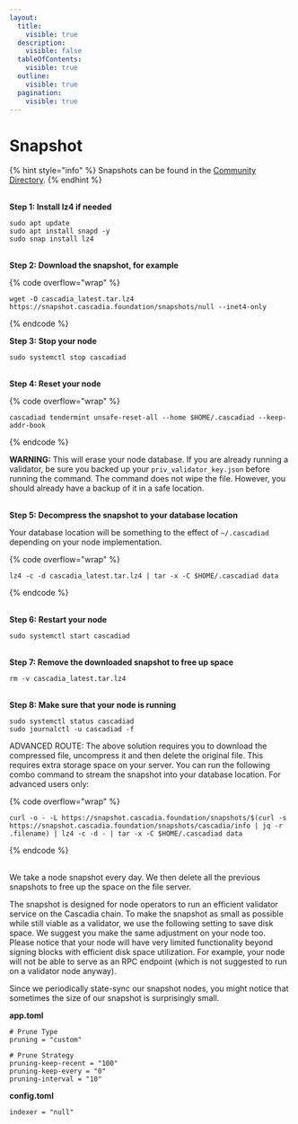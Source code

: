 ```yaml
---
layout:
  title:
    visible: true
  description:
    visible: false
  tableOfContents:
    visible: true
  outline:
    visible: true
  pagination:
    visible: true
---
```


# Snapshot

{% hint style="info" %}
Snapshots can be found in the [Community Directory](https://www.askclu.com/index.php/Community\_Directory:\_Snapshot).
{% endhint %}

\
**Step 1: Install lz4 if needed**

```
sudo apt update
sudo apt install snapd -y
sudo snap install lz4
```

\
**Step 2: Download the snapshot, for example**

{% code overflow="wrap" %}
```
wget -O cascadia_latest.tar.lz4 https://snapshot.cascadia.foundation/snapshots/null --inet4-only
```
{% endcode %}



**Step 3: Stop your node**

```
sudo systemctl stop cascadiad
```

\
**Step 4: Reset your node**

{% code overflow="wrap" %}
```
cascadiad tendermint unsafe-reset-all --home $HOME/.cascadiad --keep-addr-book
```
{% endcode %}

**WARNING:** This will erase your node database. If you are already running a validator, be sure you backed up your `priv_validator_key.json` before running the command. The command does not wipe the file. However, you should already have a backup of it in a safe location.

\
**Step 5: Decompress the snapshot to your database location**&#x20;

Your database location will be something to the effect of `~/.cascadiad` depending on your node implementation.

{% code overflow="wrap" %}
```
lz4 -c -d cascadia_latest.tar.lz4 | tar -x -C $HOME/.cascadiad data
```
{% endcode %}

\
**Step 6: Restart your node**

```
sudo systemctl start cascadiad
```

\
**Step 7: Remove the downloaded snapshot to free up space**

```
rm -v cascadia_latest.tar.lz4
```

\
**Step 8: Make sure that your node is running**

```
sudo systemctl status cascadiad
sudo journalctl -u cascadiad -f
```

ADVANCED ROUTE: The above solution requires you to download the compressed file, uncompress it and then delete the original file. This requires extra storage space on your server. You can run the following combo command to stream the snapshot into your database location. For advanced users only:

{% code overflow="wrap" %}
```
curl -o - -L https://snapshot.cascadia.foundation/snapshots/$(curl -s https://snapshot.cascadia.foundation/snapshots/cascadia/info | jq -r .filename) | lz4 -c -d - | tar -x -C $HOME/.cascadiad data
```
{% endcode %}

\
We take a node snapshot every day. We then delete all the previous snapshots to free up the space on the file server.

The snapshot is designed for node operators to run an efficient validator service on the Cascadia chain. To make the snapshot as small as possible while still viable as a validator, we use the following setting to save disk space. We suggest you make the same adjustment on your node too. Please notice that your node will have very limited functionality beyond signing blocks with efficient disk space utilization. For example, your node will not be able to serve as an RPC endpoint (which is not suggested to run on a validator node anyway).

Since we periodically state-sync our snapshot nodes, you might notice that sometimes the size of our snapshot is surprisingly small.

**app.toml**

```
# Prune Type
pruning = "custom"

# Prune Strategy
pruning-keep-recent = "100"
pruning-keep-every = "0"
pruning-interval = "10"
```

**config.toml**

```
indexer = "null"
```
